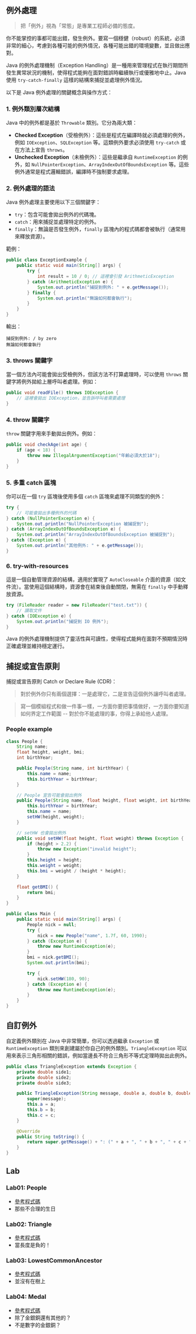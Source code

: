 ## 例外處理

> 把「例外」視為「常態」是專業工程師必備的態度。

你不能掌控的事都可能出錯，發生例外。要寫一個穩健（robust）的系統，必須非常的細心，考慮到各種可能的例外情況，各種可能出錯的環境變數，並且做出應對。


Java 的例外處理機制（Exception Handling）是一種用來管理程式在執行期間所發生異常狀況的機制，使得程式能夠在面對錯誤時繼續執行或優雅地中止。Java 使用 `try-catch-finally` 這樣的結構來捕捉並處理例外情況。

以下是 Java 例外處理的關鍵概念與操作方式：

### 1. **例外類別層次結構**
Java 中的例外都是基於 `Throwable` 類別。它分為兩大類：
- **Checked Exception**（受檢例外）：這些是程式在編譯時就必須處理的例外，例如 `IOException`、`SQLException` 等。這類例外要求必須使用 `try-catch` 或在方法上宣告 `throws`。
- **Unchecked Exception**（未檢例外）：這些是繼承自 `RuntimeException` 的例外，如 `NullPointerException`、`ArrayIndexOutOfBoundsException` 等。這些例外通常是程式邏輯錯誤，編譯時不強制要求處理。

### 2. **例外處理的語法**
Java 例外處理主要使用以下三個關鍵字：

- `try`：包含可能會拋出例外的代碼塊。
- `catch`：用來捕捉並處理特定的例外。
- `finally`：無論是否發生例外，`finally` 區塊內的程式碼都會被執行（通常用來釋放資源）。

範例：
```java
public class ExceptionExample {
    public static void main(String[] args) {
        try {
            int result = 10 / 0; // 這裡會引發 ArithmeticException
        } catch (ArithmeticException e) {
            System.out.println("捕捉到例外: " + e.getMessage());
        } finally {
            System.out.println("無論如何都會執行");
        }
    }
}
```
輸出：
```
捕捉到例外: / by zero
無論如何都會執行
```

### 3. **throws 關鍵字**
當一個方法內可能會拋出受檢例外，但該方法不打算處理時，可以使用 `throws` 關鍵字將例外拋給上層呼叫者處理。例如：
```java
public void readFile() throws IOException {
    // 這裡會拋出 IOException，並告訴呼叫者需要處理
}
```

### 4. **throw 關鍵字**
`throw` 關鍵字用來手動拋出例外。例如：
```java
public void checkAge(int age) {
    if (age < 18) {
        throw new IllegalArgumentException("年齡必須大於18");
    }
}
```

### 5. **多重 catch 區塊**
你可以在一個 `try` 區塊後使用多個 `catch` 區塊來處理不同類型的例外：
```java
try {
    // 可能會拋出多種例外的代碼
} catch (NullPointerException e) {
    System.out.println("NullPointerException 被捕捉到");
} catch (ArrayIndexOutOfBoundsException e) {
    System.out.println("ArrayIndexOutOfBoundsException 被捕捉到");
} catch (Exception e) {
    System.out.println("其他例外: " + e.getMessage());
}
```

### 6. **try-with-resources**
這是一個自動管理資源的結構，適用於實現了 `AutoCloseable` 介面的資源（如文件流）。當使用這個結構時，資源會在結束後自動關閉，無需在 `finally` 中手動釋放資源。
```java
try (FileReader reader = new FileReader("test.txt")) {
    // 讀取文件
} catch (IOException e) {
    System.out.println("捕捉到 IO 例外");
}
```

Java 的例外處理機制提供了靈活性與可讀性，使得程式能夠在面對不預期情況時正確處理並維持穩定運行。


## 捕捉或宣告原則
捕捉或宣告原則 Catch or Declare Rule (CDR)：
> 對於例外你只有兩個選擇：一是處理它，二是宣告這個例外讓呼叫者處理。

> 寫一個模組程式和做一件事一樣，一方面你要把事情做好，一方面你要知道如何界定工作範圍 -- 對於你不能處理的事，你得上承給他人處理。



### People example

```java
class People {
    String name;
    float height, weight, bmi;
    int birthYear;

    public People(String name, int birthYear) {
        this.name = name;
        this.birthYear = birthYear;
    }

    // People 宣告可能會拋出例外
    public People(String name, float height, float weight, int birthYear) throws Exception {
        this.birthYear = birthYear;
        this.name = name;
        setHW(height, weight);
    }

    // setHW 也會拋出例外
    public void setHW(float height, float weight) throws Exception {
        if (height > 2.2) {
            throw new Exception("invalid height");
        }
        this.height = height;
        this.weight = weight;
        this.bmi = weight / (height * height);
    }

    float getBMI() {
        return bmi;
    }
}

public class Main {
    public static void main(String[] args) {
        People nick = null;
        try {
            nick = new People("name", 1.7f, 60, 1990);
        } catch (Exception e) {
            throw new RuntimeException(e);
        }
        bmi = nick.getBMI();
        System.out.println(bmi);

        try {
            nick.setHW(180, 90);
        } catch (Exception e) {
            throw new RuntimeException(e);
        }
    }
}
```

## 自訂例外

自定義例外類別在 Java 中非常簡單，你可以透過繼承 `Exception` 或 `RuntimeException` 類別來創建屬於你自己的例外類別。`TriangleException` 可以用來表示三角形相關的錯誤，例如當邊長不符合三角形不等式定理時拋出此例外。


```java
public class TriangleException extends Exception {
    private double side1;
    private double side2;
    private double side3;

    public TriangleException(String message, double a, double b, double c) {
        super(message);
        this.a = a;
        this.b = b;
        this.c = c;
    }

    @Override
    public String toString() {
        return super.getMessage() + ": (" + a + ", " + b + ", " + c + ")";
    }
}
```

## Lab

### Lab01: People
* [參考程式碼](../../Intellij/DemoPreventive/src/main/java/xdemo/People.java)
* 那些不合理的生日

### Lab02: Triangle
* [參考程式碼](../../Intellij/DemoPreventive/src/main/java/xdemo/Triangle.java)
* 當長度是負的！

### Lab03: LowestCommonAncestor
* [參考程式碼](../../Intellij/DemoPreventive/src/main/java/xdemo/LowestCommonAncestor.java)
* 並沒有在樹上

### Lab04: Medal
* [參考程式碼](../../Intellij/DemoPreventive/src/main/java/xdemo/MedalReader.java)
* 除了金銀銅還有其他的？
* 不是數字的金銀銅？